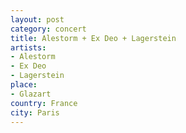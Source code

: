 ```yaml
---
layout: post
category: concert
title: Alestorm + Ex Deo + Lagerstein
artists: 
- Alestorm
- Ex Deo
- Lagerstein
place: 
- Glazart
country: France
city: Paris
---
```


